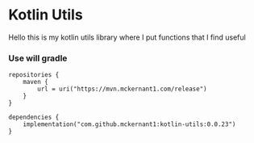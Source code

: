 # Kotlin Utils
Hello this is my kotlin utils library where I put functions that I find useful


### Use will gradle

```
repositories {
    maven {
        url = uri("https://mvn.mckernant1.com/release")
    }
}
```

```
dependencies {
    implementation("com.github.mckernant1:kotlin-utils:0.0.23")
}
```



